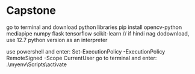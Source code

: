# Capstone

go to terminal and download python libraries
pip install opencv-python mediapipe numpy flask tensorflow scikit-learn
// 
if hindi nag dodownload, use 12.7 python version as an interpreter

use powershell and enter: Set-ExecutionPolicy -ExecutionPolicy RemoteSigned -Scope CurrentUser
go to terminal and enter: .\myenv\Scripts\activate

